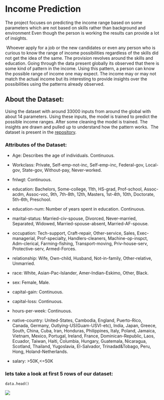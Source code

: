 # Income Prediction

The project focuses on predicting the income range based on some parameters
which are not based on skills rather than background and environment Even though 
the person is working the results can provide a lot of insights.

​
Whoever apply for a job or the new candidates or even any person who is 
curious to know the range of income possibilities regardless of the skills did not get the idea of the 
same. The provision revolves around the skills and education. Going through the data present 
globally its observed that there is some kind of pattern in the income. Using this pattern, a person 
can know the possible range of income one may expect. The income may or may not match the actual income but its interesting to provide insights over the possibilities using the patterns already 
observed.

## About the Dataset:

Using the dataset with around 33000 inputs from around the global with about 14 
parameters. Using these inputs, the model is trained to predict the possible income ranges. After 
some cleaning the model is trained. The insights are drawn and pulled up to understand how the 
pattern works.
​
The dataset is present in the [repository](https://github.com/Sara-cos/Income_Prediction).

### Attributes of the Dataset:

* Age: Describes the age of individuals. Continuous.

* Workclass: Private, Self-emp-not-inc, Self-emp-inc, Federal-gov, Local-gov, State-gov, Without-pay, Never-worked.

* fnlwgt: Continuous.

* education: Bachelors, Some-college, 11th, HS-grad, Prof-school, Assoc-acdm, Assoc-voc, 9th, 7th-8th, 12th, Masters, 1st-4th, 10th, Doctorate, 5th-6th, Preschool.

* education-num: Number of years spent in education. Continuous.

* marital-status: Married-civ-spouse, Divorced, Never-married, Separated, Widowed, Married-spouse-absent, Married-AF-spouse.

* occupation: Tech-support, Craft-repair, Other-service, Sales, Exec-managerial, Prof-specialty, Handlers-cleaners, Machine-op-inspct, Adm-clerical, Farming-fishing, Transport-moving, Priv-house-serv, Protective-serv, Armed-Forces.

* relationship: Wife, Own-child, Husband, Not-in-family, Other-relative, Unmarried.

* race: White, Asian-Pac-Islander, Amer-Indian-Eskimo, Other, Black.

* sex: Female, Male.

* capital-gain: Continuous.

* capital-loss: Continuous.

* hours-per-week: Continuous.

* native-country: United-States, Cambodia, England, Puerto-Rico, Canada, Germany, Outlying-US(Guam-USVI-etc), India, Japan, Greece, South, China, Cuba, Iran, Honduras, Philippines, Italy, Poland, Jamaica, Vietnam, Mexico, Portugal, Ireland, France, Dominican-Republic, Laos, Ecuador, Taiwan, Haiti, Columbia, Hungary, Guatemala, Nicaragua, Scotland, Thailand, Yugoslavia, El-Salvador, Trinadad&Tobago, Peru, Hong, Holand-Netherlands.

* salary: >50K,<=50K

### lets take a look at first 5 rows of our dataset:


```
data.head()
```
![](https://github.com/Sara-cos/Intern-Work/blob/main/int-ml-5/S/Images/Dataset.png)
